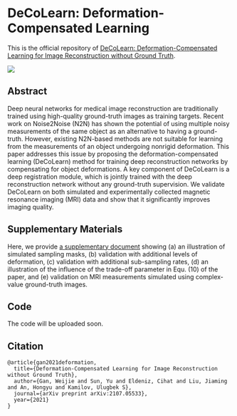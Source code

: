 # DeCoLearn: Deformation-Compensated Learning

This is the official repository of [DeCoLearn: Deformation-Compensated Learning for Image Reconstruction without Ground Truth](https://arxiv.org/abs/2107.05533).

![](./img/GIF.gif)

## Abstract
Deep neural networks for medical image reconstruction are traditionally trained using high-quality ground-truth images as training targets. Recent work on Noise2Noise (N2N) has shown the potential of using multiple noisy measurements of the same object as an alternative to having a ground-truth. However, existing N2N-based methods are not suitable for learning from the measurements of an object undergoing nonrigid deformation. This paper addresses this issue by proposing the deformation-compensated learning (DeCoLearn) method for training deep reconstruction networks by compensating for object deformations. A key component of DeCoLearn is a deep registration module, which is jointly trained with the deep reconstruction network without any ground-truth supervision. We validate DeCoLearn on both simulated and experimentally collected magnetic resonance imaging (MRI) data and show that it significantly improves imaging quality.

## Supplementary Materials

Here, we provide [a supplementary document](./supplemental_documents.pdf) showing (a) an illustration of simulated sampling masks, (b) validation with additional levels of deformation, (c) validation with additional sub-sampling rates, (d) an illustration of the influence of the trade-off parameter in Equ. (10) of the paper, and (e) validation on MRI measurements simulated using complex-value ground-truth images.

## Code

The code will be uploaded soon.

## Citation

```
@article{gan2021deformation,
  title={Deformation-Compensated Learning for Image Reconstruction without Ground Truth},
  author={Gan, Weijie and Sun, Yu and Eldeniz, Cihat and Liu, Jiaming and An, Hongyu and Kamilov, Ulugbek S},
  journal={arXiv preprint arXiv:2107.05533},
  year={2021}
}
```